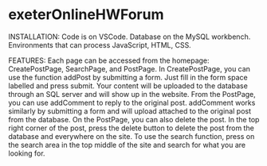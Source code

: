 # exeterOnlineHWForum

INSTALLATION:
Code is on VSCode.
Database on the MySQL workbench.
Environments that can process JavaScript, HTML, CSS.

FEATURES:
Each page can be accessed from the homepage: CreatePostPage, SearchPage, and PostPage.
In CreatePostPage, you can use the function addPost by submitting a form. Just fill in the form space labelled and press submit. Your content will be uploaded to the database through an SQL server and will show up in the website.
From the PostPage, you can use addComment to reply to the original post. addComment works similarly by submitting a form and will upload attached to the original post from the database.
On the PostPage, you can also delete the post. In the top right corner of the post, press the delete button to delete the post from the database and everywhere on the site.
To use the search function, press on the search area in the top middle of the site and search for what you are looking for.


